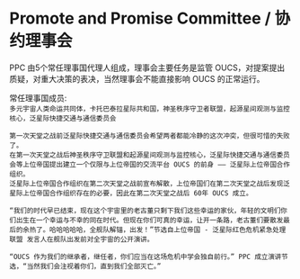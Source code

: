 # Promote and Promise Committee / 协约理事会

PPC 由5个常任理事国代理人组成，理事会主要任务是监管 OUCS，对提案提出质疑，对重大决策的表决，当然理事会不能直接影响 OUCS 的正常运行。

常任理事国成员:  
`多元宇宙人类命运共同体，卡托巴泰拉星际共和国，神圣秩序守卫者联盟，起源星间观测与监控核心，泛星际快捷交通与通信委员会`


    第一次天堂之战前泛星际快捷交通与通信委员会希望两者都能冷静的这次冲突，但很可惜的失败了。
    在第一次天堂之战后神圣秩序守卫联盟和起源星间观测与监控核心，泛星际快捷交通与通信委员会等上位帝国提出建立一个仅限与上位帝国的交流平台 OUCS 的前身 —— 泛星际上位帝国合作组织。
    泛星际上位帝国合作组织在第二次天堂之战前宣布解散，上位帝国们在第二次天堂之战后发现泛星际上位帝国合作组织存在的必要，因此在第二次天堂之战后 60年 OUCS 成立。
    
    “我们的时代早已结束，现在这个宇宙里的老古董只剩下我们这些幸运的家伙，年轻的文明们你们出生在一个幸运与不幸的同在时代。但现在你们可真的幸运，让开一条路，老古董们要散发最后的余热了。哈哈哈哈哈，全舰队解锚，出发！”节选自上位帝国 - 泛星际红色危机紧急处理联盟 发言人在舰队出发前对全宇宙的公开演讲。
    
    “OUCS 作为我们的继承者，继任者，你们应当在这场危机中学会独自前行。” PPC 成立演讲节选，“当然我们会注视着你们，直到我们全部灭亡。”
